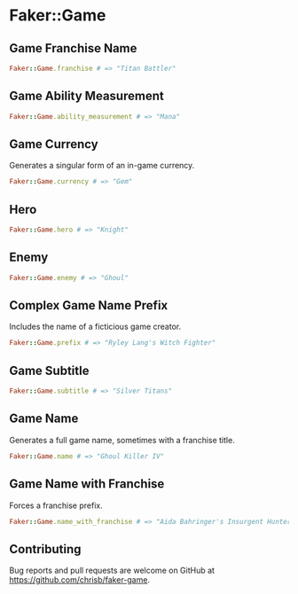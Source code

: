 # Faker::Game

## Game Franchise Name

```ruby
Faker::Game.franchise # => "Titan Battler"
```

## Game Ability Measurement

```ruby
Faker::Game.ability_measurement # => "Mana"
```

## Game Currency

Generates a singular form of an in-game currency.

```ruby
Faker::Game.currency # => "Gem"
```

## Hero

```ruby
Faker::Game.hero # => "Knight"
```

## Enemy

```ruby
Faker::Game.enemy # => "Ghoul"
```

## Complex Game Name Prefix

Includes the name of a ficticious game creator.

```ruby
Faker::Game.prefix # => "Ryley Lang's Witch Fighter"
```

## Game Subtitle

```ruby
Faker::Game.subtitle # => "Silver Titans"
```

## Game Name

Generates a full game name, sometimes with a franchise title.

```ruby
Faker::Game.name # => "Ghoul Killer IV"
```

## Game Name with Franchise

Forces a franchise prefix.

```ruby
Faker::Game.name_with_franchise # => "Aida Bahringer's Insurgent Hunter 4: Iron Tangos"
```

## Contributing

Bug reports and pull requests are welcome on GitHub at https://github.com/chrisb/faker-game.
